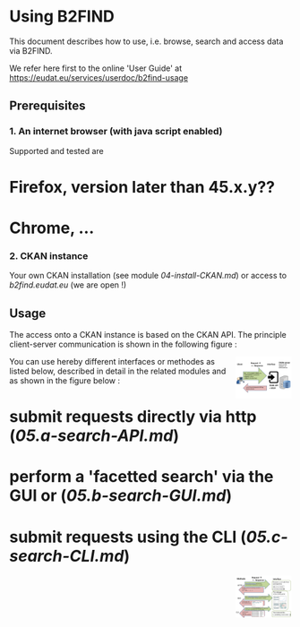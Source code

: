 # Using B2FIND
This document describes how to use, i.e. browse, search and access data via B2FIND.

We refer here first to the online 'User Guide' at
https://eudat.eu/services/userdoc/b2find-usage


## Prerequisites

### 1. An internet browser (with java script enabled)
Supported and tested are
# Firefox, version later than 45.x.y??
# Chrome, ...

### 2. CKAN instance
Your own CKAN installation (see module *04-install-CKAN.md*) or access to *b2find.eudat.eu* (we are open !)

## Usage
The access onto a CKAN instance is based on the CKAN API. The principle client-server communication is shown in the following figure :

<img align="right" src="img/CKAN_API_ClientServer.png" width="100px">

You can use hereby different interfaces or methodes as listed below, described in detail in the related modules and as shown in the figure below :
# submit requests directly via http (*05.a-search-API.md*)
# perform a 'facetted search' via the GUI or (*05.b-search-GUI.md*)
# submit requests using the CLI (*05.c-search-CLI.md*)

<img align="right" src="img/CKAN_API_Methods.png" width="100px">



